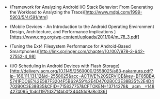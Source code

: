 - (Framework for Analyzing Android I/O Stack Behavior: From Generating the Workload to Analyzing the Trace)[http://www.mdpi.com/1999-5903/5/4/591/htm]

- (Mobile Devices - An Introduction to the Android Operating Environment Design, Architecture, and Performance Implications )[https://www.cmg.org/wp-content/uploads/2011/04/m_78_3.pdf]

- (Tuning the Ext4 Filesystem Performance for Android-Based Smartphones)[http://link.springer.com/chapter/10.1007/978-3-642-27552-4_98]

- (I/O Scheduling in Android Devices with Flash Storage)[http://delivery.acm.org/10.1145/2560000/2558025/a83-nakamura.pdf?ip=166.111.131.12&id=2558025&acc=ACTIVE%20SERVICE&key=BF85BBA5741FDC6E%2E587F3204F5B62A59%2E4D4702B0C3E38B35%2E4D4702B0C3E38B35&CFID=715837757&CFTOKEN=13714278&__acm__=1484274095_1bdc1197fd3714bb0f3444fdd9a8c036]


